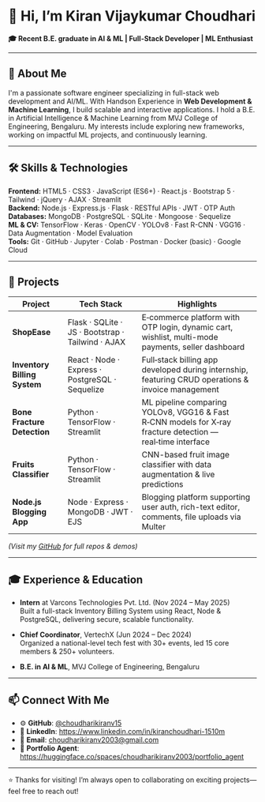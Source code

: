 # 👋 Hi, I’m Kiran Vijaykumar Choudhari

**🎓 Recent B.E. graduate in AI & ML | Full-Stack Developer | ML Enthusiast**

---

## 🌟 About Me
I'm a passionate software engineer specializing in full-stack web development and AI/ML. With Handson Experience in **Web Development & Machine Learning**, I build scalable and interactive applications. I hold a B.E. in Artificial Intelligence & Machine Learning from MVJ College of Engineering, Bengaluru. My interests include exploring new frameworks, working on impactful ML projects, and continuously learning.

---

## 🛠️ Skills & Technologies

**Frontend:** HTML5 · CSS3 · JavaScript (ES6+) · React.js · Bootstrap 5 · Tailwind · jQuery · AJAX · Streamlit  
**Backend:** Node.js · Express.js · Flask · RESTful APIs · JWT · OTP Auth  
**Databases:** MongoDB · PostgreSQL · SQLite · Mongoose · Sequelize  
**ML & CV:** TensorFlow · Keras · OpenCV · YOLOv8 · Fast R-CNN · VGG16 · Data Augmentation · Model Evaluation  
**Tools:** Git · GitHub · Jupyter · Colab · Postman · Docker (basic) · Google Cloud 

---

## 🚀 Projects

| Project | Tech Stack | Highlights |
|--------|-------------|-------------|
| **ShopEase** | Flask · SQLite · JS · Bootstrap · Tailwind · AJAX | E‑commerce platform with OTP login, dynamic cart, wishlist, multi-mode payments, seller dashboard |
| **Inventory Billing System** | React · Node · Express · PostgreSQL · Sequelize | Full‑stack billing app developed during internship, featuring CRUD operations & invoice management |
| **Bone Fracture Detection** | Python · TensorFlow · Streamlit | ML pipeline comparing YOLOv8, VGG16 & Fast R‑CNN models for X‑ray fracture detection — real‑time interface |
| **Fruits Classifier** | Python · TensorFlow · Streamlit | CNN-based fruit image classifier with data augmentation & live predictions |
| **Node.js Blogging App** | Node · Express · MongoDB · JWT · EJS | Blogging platform supporting user auth, rich-text editor, comments, file uploads via Multer |

*(Visit my [GitHub](https://github.com/choudharikiranv15) for full repos & demos)*

---

## 🎓 Experience & Education

- **Intern** at Varcons Technologies Pvt. Ltd. (Nov 2024 – May 2025)  
  Built a full-stack Inventory Billing System using React, Node & PostgreSQL, delivering secure, scalable functionality.  
- **Chief Coordinator**, VertechX (Jun 2024 – Dec 2024)  
  Organized a national-level tech fest with 30+ events, led 15 core members & 250+ volunteers.

- **B.E. in AI & ML**, MVJ College of Engineering, Bengaluru

---

## 📫 Connect With Me

- ⚙️ **GitHub**: [@choudharikiranv15](https://github.com/choudharikiranv15)  
- 👔 **LinkedIn**: https://www.linkedin.com/in/kiranchoudhari-1510m
- 📩 **Email**: choudharikiranv2003@gmail.com
- 🤖 **Portfolio Agent**: https://huggingface.co/spaces/choudharikiranv2003/portfolio_agent

---

⭐ Thanks for visiting! I’m always open to collaborating on exciting projects—feel free to reach out!
